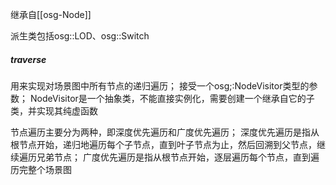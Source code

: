 继承自[[osg-Node]]



派生类包括osg::LOD、osg::Switch


##### traverse
用来实现对场景图中所有节点的递归遍历；
接受一个osg;:NodeVisitor类型的参数；
NodeVisitor是一个抽象类，不能直接实例化，需要创建一个继承自它的子类，并实现其纯虚函数


节点遍历主要分为两种，即深度优先遍历和广度优先遍历；
深度优先遍历是指从根节点开始，递归地遍历每个子节点，直到叶子节点为止，然后回溯到父节点，继续遍历兄弟节点；
广度优先遍历是指从根节点开始，逐层遍历每个节点，直到遍历完整个场景图
